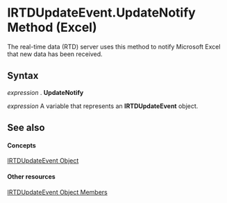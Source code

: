 
# IRTDUpdateEvent.UpdateNotify Method (Excel)

The real-time data (RTD) server uses this method to notify Microsoft Excel that new data has been received.


## Syntax

 _expression_ . **UpdateNotify**

 _expression_ A variable that represents an **IRTDUpdateEvent** object.


## See also


#### Concepts


[IRTDUpdateEvent Object](8ac58d69-194b-e35a-44bc-7c0994b296ac.md)
#### Other resources


[IRTDUpdateEvent Object Members](d28d0153-8a26-618a-2384-d81552362cb7.md)
